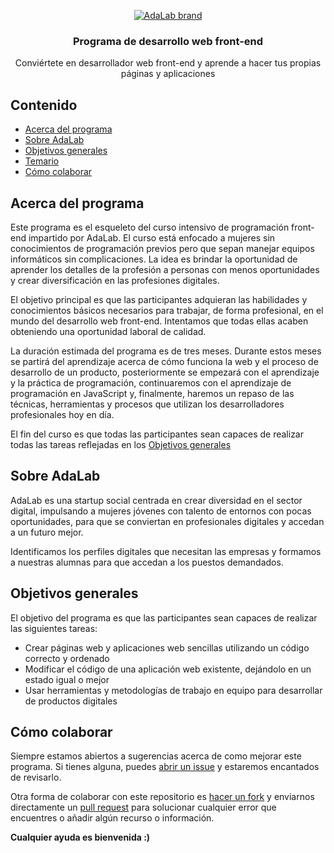 <p align="center">
  <a href="http://adalab.es/">
    <img align="center" src="assets/images/adalab_brand.png" alt="AdaLab brand">
  </a>
</p>
<h3 align="center">Programa de desarrollo web front-end</h3>
<p align="center">
   Conviértete en desarrollador web front-end y aprende a hacer tus propias páginas y aplicaciones
</p>

## Contenido

- [Acerca del programa](#acerca-del-programa)
- [Sobre AdaLab](#sobre-adalab)
- [Objetivos generales](#objetivos-generales)
- [Temario](#temario)
- [Cómo colaborar](#cómo-colaborar)

## Acerca del programa

Este programa es el esqueleto del curso intensivo de programación front-end impartido por AdaLab. El curso está enfocado a mujeres sin conocimientos de programación previos pero que sepan manejar equipos informáticos sin complicaciones. La idea es brindar la oportunidad de aprender los detalles de la profesión a personas con menos oportunidades y crear diversificación en las profesiones digitales.

El objetivo principal es que las participantes adquieran las habilidades y conocimientos básicos necesarios para trabajar, de forma profesional, en el mundo del desarrollo web front-end. Intentamos que todas ellas acaben obteniendo una oportunidad laboral de calidad.

La duración estimada del programa es de tres meses. Durante estos meses se partirá del aprendizaje acerca de cómo funciona la web y el proceso de desarrollo de un producto, posteriormente se empezará con el aprendizaje y la práctica de programación, continuaremos con el aprendizaje de programación en JavaScript y, finalmente, haremos un repaso de las técnicas, herramientas y procesos que utilizan los desarrolladores profesionales hoy en día.

El fin del curso es que todas las participantes sean capaces de realizar todas las tareas reflejadas en los [Objetivos generales](#objetivos-generales)

## Sobre AdaLab

AdaLab es una startup social centrada en crear diversidad en el sector digital, impulsando a mujeres jóvenes con talento de entornos con pocas oportunidades, para que se conviertan en profesionales digitales y accedan a un futuro mejor.

Identificamos los perfiles digitales que necesitan las empresas y formamos a nuestras alumnas para que accedan a los puestos demandados.

## Objetivos generales

El objetivo del programa es que las participantes sean capaces de realizar las siguientes tareas:

- Crear páginas web y aplicaciones web sencillas utilizando un código correcto y ordenado
- Modificar el código de una aplicación web existente, dejándolo en un estado igual o mejor
- Usar herramientas y metodologías de trabajo en equipo para desarrollar de productos digitales

## Cómo colaborar

Siempre estamos abiertos a sugerencias acerca de como mejorar este programa. Si tienes alguna, puedes [abrir un issue](https://help.github.com/articles/creating-an-issue/) y estaremos encantados de revisarlo.

Otra forma de colaborar con este repositorio es [hacer un fork](https://help.github.com/articles/fork-a-repo/) y enviarnos directamente un [pull request](https://help.github.com/articles/using-pull-requests/) para solucionar cualquier error que encuentres o añadir algún recurso o información.

**Cualquier ayuda es bienvenida :)**
